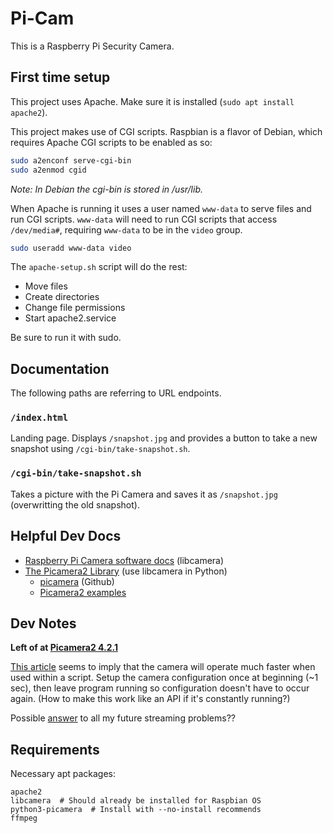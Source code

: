 # Pi-Cam

This is a Raspberry Pi Security Camera.

## First time setup

This project uses Apache. Make sure it is installed (`sudo apt install apache2`).

This project makes use of CGI scripts. Raspbian is a flavor of Debian, which requires Apache CGI scripts to be enabled as so:

```bash
sudo a2enconf serve-cgi-bin
sudo a2enmod cgid
```

_Note: In Debian the cgi-bin is stored in /usr/lib._

When Apache is running it uses a user named `www-data` to serve files and run CGI scripts. `www-data` will need to run CGI scripts that access `/dev/media#`, requiring `www-data` to be in the `video` group.

```bash
sudo useradd www-data video
```

The `apache-setup.sh` script will do the rest:
* Move files
* Create directories
* Change file permissions
* Start apache2.service

Be sure to run it with sudo.

## Documentation

The following paths are referring to URL endpoints.

### `/index.html`

Landing page. Displays `/snapshot.jpg` and provides a button to take a new snapshot using `/cgi-bin/take-snapshot.sh`.

### `/cgi-bin/take-snapshot.sh`

Takes a picture with the Pi Camera and saves it as `/snapshot.jpg` (overwritting the old snapshot).

## Helpful Dev Docs

* [Raspberry Pi Camera software docs](https://www.raspberrypi.com/documentation/computers/camera_software.html#python-bindings-for-libcamera) (libcamera)
* [The Picamera2 Library](https://datasheets.raspberrypi.com/camera/picamera2-manual.pdf) (use libcamera in Python)
  * [picamera](https://github.com/raspberrypi/picamera2/tree/main) (Github)
  * [Picamera2 examples](https://github.com/ArduCAM/picamera2_examples/tree/main)

## Dev Notes

**Left of at [Picamera2 4.2.1](https://datasheets.raspberrypi.com/camera/picamera2-manual.pdf)**

[This article](https://forum.arducam.com/t/how-to-make-libcamera-still-faster/4898/7) seems to imply that the camera will operate much faster when used within a script. Setup the camera configuration once at beginning (~1 sec), then leave program running so configuration doesn't have to occur again. (How to make this work like an API if it's constantly running?)

Possible [answer](https://www.raspberrypi.com/documentation/computers/camera_software.html#network-streaming) to all my future streaming problems??

## Requirements

Necessary apt packages:

```
apache2
libcamera  # Should already be installed for Raspbian OS
python3-picamera  # Install with --no-install recommends
ffmpeg
```
